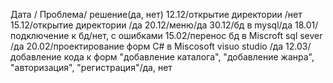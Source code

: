 Дата / Проблема/ решение(да, нет)
12.12/открытие директории /нет
15.12/открытие директории /да
20.12/меню/да
30.12/бд в mysql/да
18.01/подключение к бд/нет, с ошибками
15.02/перенос бд в Miscroft sql sever /да
20.02/проектирование форм C# в Miscosoft visuo studio /да
12.03/добавление кода к форм "добавление каталога", "добавление жанра", "авторизация", "регистрация"/да, нет
 
